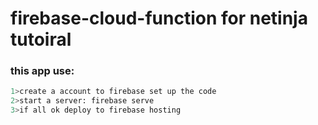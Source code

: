 # firebase-cloud-function for netinja tutoiral

### this app use:
```bash
1>create a account to firebase set up the code
2>start a server: firebase serve
3>if all ok deploy to firebase hosting